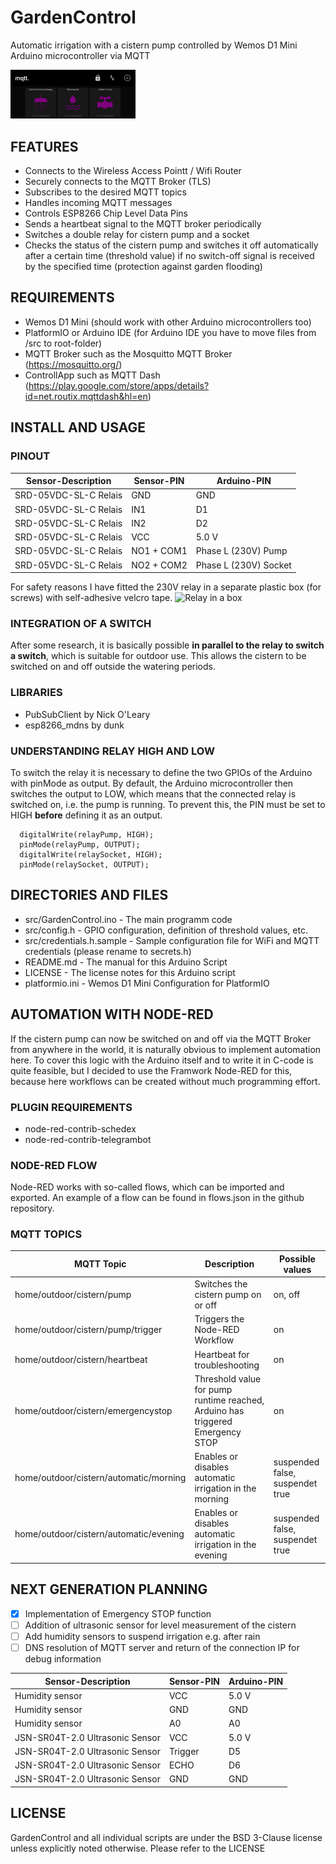 # GardenControl

Automatic irrigation with a cistern pump controlled by Wemos D1 Mini Arduino microcontroller via MQTT

<img src="/images/mqttdash.jpg" alt="Screenshot of MQTTDash Control Panel" width="200"/>

## FEATURES

- Connects to the Wireless Access Pointt / Wifi Router
- Securely connects to the MQTT Broker (TLS)
- Subscribes to the desired MQTT topics
- Handles incoming MQTT messages
- Controls ESP8266 Chip Level Data Pins
- Sends a heartbeat signal to the MQTT broker periodically
- Switches a double relay for cistern pump and a socket
- Checks the status of the cistern pump and switches it off automatically after a certain time (threshold value) if no switch-off signal is received by the specified time (protection against garden flooding)

## REQUIREMENTS

- Wemos D1 Mini (should work with other Arduino microcontrollers too)
- PlatformIO or Arduino IDE (for Arduino IDE you have to move files from /src to root-folder)
- MQTT Broker such as the Mosquitto MQTT Broker (https://mosquitto.org/)
- ControllApp such as MQTT Dash (https://play.google.com/store/apps/details?id=net.routix.mqttdash&hl=en)

## INSTALL AND USAGE

### PINOUT

| Sensor-Description | Sensor-PIN | Arduino-PIN |
| --- | --- | --- |
| SRD-05VDC-SL-C Relais	| GND | GND |
| SRD-05VDC-SL-C Relais	| IN1	| D1 |
| SRD-05VDC-SL-C Relais	| IN2	| D2 |
| SRD-05VDC-SL-C Relais	| VCC	| 5.0 V |	
| SRD-05VDC-SL-C Relais	| NO1 + COM1 | Phase L (230V) Pump |
| SRD-05VDC-SL-C Relais	| NO2 + COM2 | Phase L (230V) Socket |

For safety reasons I have fitted the 230V relay in a separate plastic box (for screws) with self-adhesive velcro tape. 
<img src="/images/relay_in_box.jpg" alt="Relay in a box" width="200"/>

### INTEGRATION OF A SWITCH

After some research, it is basically possible **in parallel to the relay to switch a switch**, which is suitable for outdoor use. This allows the cistern to be switched on and off outside the watering periods.

### LIBRARIES ###

- PubSubClient by Nick O'Leary
- esp8266_mdns by dunk

### UNDERSTANDING RELAY HIGH AND LOW

To switch the relay it is necessary to define the two GPIOs of the Arduino with pinMode as output.
By default, the Arduino microcontroller then switches the output to LOW, which means that the connected relay is switched on, i.e. the pump is running. To prevent this, the PIN must be set to HIGH **before** defining it as an output.
```
  digitalWrite(relayPump, HIGH);
  pinMode(relayPump, OUTPUT);
  digitalWrite(relaySocket, HIGH);
  pinMode(relaySocket, OUTPUT);
```

## DIRECTORIES AND FILES

- src/GardenControl.ino - The main programm code
- src/config.h - GPIO configuration, definition of threshold values, etc.
- src/credentials.h.sample - Sample configuration file for WiFi and MQTT credentials (please rename to secrets.h)
- README.md - The manual for this Arduino Script
- LICENSE - The license notes for this Arduino script
- platformio.ini - Wemos D1 Mini Configuration for PlatformIO

## AUTOMATION WITH NODE-RED

If the cistern pump can now be switched on and off via the MQTT Broker from anywhere in the world, it is naturally obvious to implement automation here. To cover this logic with the Arduino itself and to write it in C-code is quite feasible, but I decided to use the Framwork Node-RED for this, because here workflows can be created without much programming effort.

### PLUGIN REQUIREMENTS

- node-red-contrib-schedex
- node-red-contrib-telegrambot

### NODE-RED FLOW

Node-RED works with so-called flows, which can be imported and exported. 
An example of a flow can be found in flows.json in the github repository.

### MQTT TOPICS

| MQTT Topic | Description | Possible values |
| --- | --- | --- |
| home/outdoor/cistern/pump | Switches the cistern pump on or off | on, off |
| home/outdoor/cistern/pump/trigger | Triggers the Node-RED Workflow | on |
| home/outdoor/cistern/heartbeat | Heartbeat for troubleshooting | on |
| home/outdoor/cistern/emergencystop | Threshold value for pump runtime reached, Arduino has triggered Emergency STOP | on |
| home/outdoor/cistern/automatic/morning | Enables or disables automatic irrigation in the morning | suspended false, suspendet true |
| home/outdoor/cistern/automatic/evening | Enables or disables automatic irrigation in the evening | suspended false, suspendet true |

## NEXT GENERATION PLANNING

- [X] Implementation of Emergency STOP function
- [ ] Addition of ultrasonic sensor for level measurement of the cistern
- [ ] Add humidity sensors to suspend irrigation e.g. after rain
- [ ] DNS resolution of MQTT server and return of the connection IP for debug information

| Sensor-Description | Sensor-PIN | Arduino-PIN |
| --- | --- | --- |
| Humidity sensor | VCC	| 5.0 V	|
| Humidity sensor	| GND	| GND	|
| Humidity sensor	| A0	| A0	|
| JSN-SR04T-2.0 Ultrasonic Sensor	| VCC	| 5.0 V	|
| JSN-SR04T-2.0 Ultrasonic Sensor	| Trigger |	D5 |
| JSN-SR04T-2.0 Ultrasonic Sensor	| ECHO	| D6 |
| JSN-SR04T-2.0 Ultrasonic Sensor	| GND | GND |

## LICENSE

GardenControl and all individual scripts are under the BSD 3-Clause license unless explicitly noted otherwise. Please refer to the LICENSE
